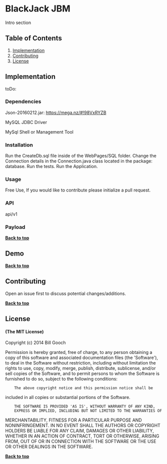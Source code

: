 # BlackJack JBM

Intro section

## Table of Contents

1. [Implementation](#implementation)
1. [Contributing](#contributing)
1. [License](#license)


## Implementation

toDo:

### Dependencies

Json-20160212.jar:
https://mega.nz/#!98VxRYZB

MySQL JDBC Driver

MySql Shell or Management Tool

### Installation

Run the CreateDb.sql file inside of the WebPages/SQL folder.
Change the Connection details in the Connection.java class located in the package: database.
Run the tests.
Run the Application.

### Usage

Free Use, If you would like to contribute please initialize a pull request.

### API

api/v1

### Payload

**[Back to top](#table-of-contents)**

## Demo


**[Back to top](#table-of-contents)**

## Contributing

Open an issue first to discuss potential changes/additions.

**[Back to top](#table-of-contents)**

## License

#### (The MIT License)

Copyright (c) 2014 Bill Gooch

Permission is hereby granted, free of charge, to any person obtaining
a copy of this software and associated documentation files (the
'Software'), to deal in the Software without restriction, including
without limitation the rights to use, copy, modify, merge, publish,
        distribute, sublicense, and/or sell copies of the Software, and to
permit persons to whom the Software is furnished to do so, subject to
the following conditions:

        The above copyright notice and this permission notice shall be
included in all copies or substantial portions of the Software.

        THE SOFTWARE IS PROVIDED 'AS IS', WITHOUT WARRANTY OF ANY KIND,
        EXPRESS OR IMPLIED, INCLUDING BUT NOT LIMITED TO THE WARRANTIES OF
MERCHANTABILITY, FITNESS FOR A PARTICULAR PURPOSE AND NONINFRINGEMENT.
        IN NO EVENT SHALL THE AUTHORS OR COPYRIGHT HOLDERS BE LIABLE FOR ANY
CLAIM, DAMAGES OR OTHER LIABILITY, WHETHER IN AN ACTION OF CONTRACT,
        TORT OR OTHERWISE, ARISING FROM, OUT OF OR IN CONNECTION WITH THE
SOFTWARE OR THE USE OR OTHER DEALINGS IN THE SOFTWARE.

**[Back to top](#table-of-contents)**







